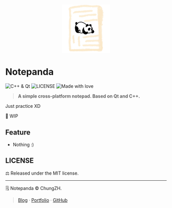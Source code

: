 <div align="center"><img src="./images/logo.png" width="150px"/></div>

# Notepanda

![C++ & Qt](https://img.shields.io/badge/C%2B%2B%20%26%20Qt-forever-ff69b4?style=flat) 
![LICENSE](https://img.shields.io/github/license/ChungZH/notepanda)
![Made with love](https://img.shields.io/badge/Made%20with-love-red?style=flat)

> **A simple cross-platform notepad. Based on Qt and C++.**

Just practice XD

🚧 WIP

## Feature

- Nothing :)

## LICENSE

⚖ Released under the MIT license.

------

:spiral_notepad: Notepanda © ChungZH.

> [Blog](https://chungzh.cn) · [Portfolio](https://chungzh.cc) · [GitHub](https://github.com/ChungZH)
